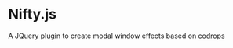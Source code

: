 Nifty.js
==========

A JQuery plugin to create modal window effects based on [codrops](http://tympanus.net/Development/ModalWindowEffects/)